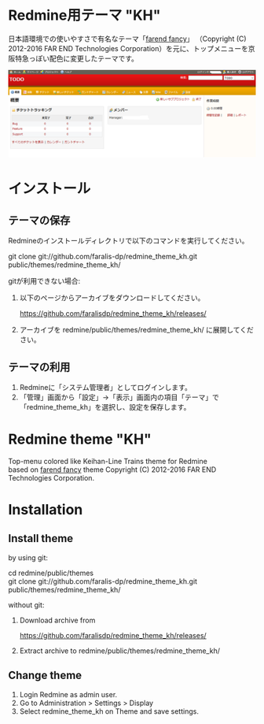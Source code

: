 Redmine用テーマ "KH"
==============

日本語環境での使いやすさで有名なテーマ「[farend fancy](https://github.com/farend/redmine_theme_farend_fancy)」
（Copyright (C) 2012-2016 FAR END Technologies Corporation）を元に、トップメニューを京阪特急っぽい配色に変更したテーマです。

![Sample](https://github.com/faralis-dp/redmine_theme_kh/blob/master/sample.PNG)

# インストール

## テーマの保存

Redmineのインストールディレクトリで以下のコマンドを実行してください。  

  git clone git://github.com/faralis-dp/redmine_theme_kh.git public/themes/redmine_theme_kh/

gitが利用できない場合: 
 1. 以下のページからアーカイブをダウンロードしてください。  
 
     https://github.com/faralisdp/redmine_theme_kh/releases/  
     
 2. アーカイブを redmine/public/themes/redmine_theme_kh/ に展開してください。  

## テーマの利用

1. Redmineに「システム管理者」としてログインします。  
2. 「管理」画面から「設定」→「表示」画面内の項目「テーマ」で「redmine_theme_kh」を選択し、設定を保存します。

Redmine theme "KH"
==============

Top-menu colored like Keihan-Line Trains theme for Redmine  
  based on [farend fancy](https://github.com/farend/redmine_theme_farend_fancy) theme Copyright (C) 2012-2016 FAR END Technologies Corporation.

# Installation

## Install theme

by using git:  

  cd redmine/public/themes  
  git clone git://github.com/faralis-dp/redmine_theme_kh.git public/themes/redmine_theme_kh/  
 
without git:  
 1. Download archive from  
 
     https://github.com/faralisdp/redmine_theme_kh/releases/  
     
 2. Extract archive to redmine/public/themes/redmine_theme_kh/  

## Change theme

1. Login Redmine as admin user.
2. Go to Administration > Settings > Display
3. Select redmine_theme_kh on Theme and save settings.
